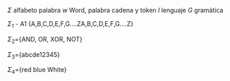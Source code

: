 
$Σ$ alfabeto
palabra $w$ Word, palabra cadena y token
$l$ lenguaje
$G$ gramática

$Σ_1$ - A1 {A,B,C,D,E,F,G....ZA,B,C,D,E,F,G....Z}

$Σ_2$={AND, OR, XOR, NOT}

$Σ_3$={abcde12345}

$Σ_4$={red blue White}

